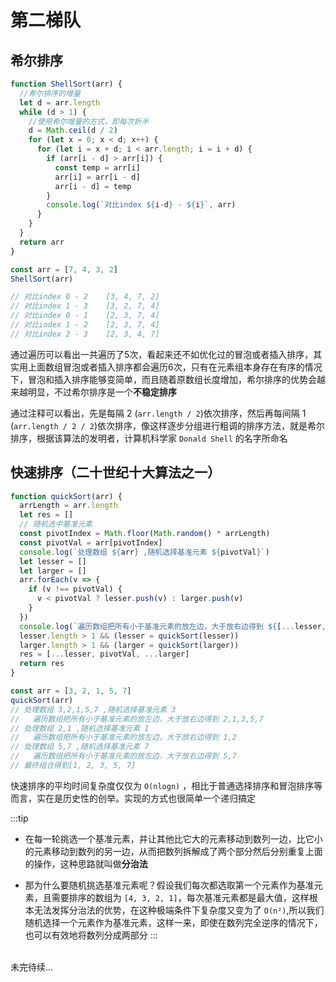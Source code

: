 # 第二梯队

## 希尔排序

```js
function ShellSort(arr) {
  //希尔排序的增量
  let d = arr.length
  while (d > 1) {
    //使用希尔增量的方式，即每次折半
    d = Math.ceil(d / 2)
    for (let x = 0; x < d; x++) {
      for (let i = x + d; i < arr.length; i = i + d) {
        if (arr[i - d] > arr[i]) {
          const temp = arr[i]
          arr[i] = arr[i - d]
          arr[i - d] = temp
        }
        console.log(`对比index ${i-d} - ${i}`, arr)
      }
    }
  }
  return arr
}

const arr = [7, 4, 3, 2]
ShellSort(arr)

// 对比index 0 - 2    [3, 4, 7, 2]
// 对比index 1 - 3    [3, 2, 7, 4]
// 对比index 0 - 1    [2, 3, 7, 4]
// 对比index 1 - 2    [2, 3, 7, 4]
// 对比index 2 - 3    [2, 3, 4, 7]
```
通过遍历可以看出一共遍历了5次，看起来还不如优化过的冒泡或者插入排序，其实用上面数组冒泡或者插入排序都会遍历6次，只有在元素组本身存在有序的情况下，冒泡和插入排序能够变简单，而且随着原数组长度增加，希尔排序的优势会越来越明显，不过希尔排序是一个**不稳定排序**

通过注释可以看出，先是每隔 2 (`arr.length / 2`)依次排序，然后再每间隔 1 (`arr.length / 2 / 2`)依次排序，像这样逐步分组进行粗调的排序方法，就是希尔排序，根据该算法的发明者，计算机科学家 `Donald Shell` 的名字所命名


## 快速排序（二十世纪十大算法之一）

```js
function quickSort(arr) {
  arrLength = arr.length
  let res = []
  // 随机选中基准元素
  const pivotIndex = Math.floor(Math.random() * arrLength)
  const pivotVal = arr[pivotIndex]
  console.log(`处理数组 ${arr} ,随机选择基准元素 ${pivotVal}`)
  let lesser = []
  let larger = []
  arr.forEach(v => {
    if (v !== pivotVal) {
      v < pivotVal ? lesser.push(v) : larger.push(v)
    }
  })
  console.log(`遍历数组把所有小于基准元素的放左边，大于放右边得到 ${[...lesser, pivotVal, ...larger]}`)
  lesser.length > 1 && (lesser = quickSort(lesser))
  larger.length > 1 && (larger = quickSort(larger))
  res = [...lesser, pivotVal, ...larger]
  return res
}

const arr = [3, 2, 1, 5, 7]
quickSort(arr)
// 处理数组 3,2,1,5,7 ,随机选择基准元素 3
//   遍历数组把所有小于基准元素的放左边，大于放右边得到 2,1,3,5,7
// 处理数组 2,1 ,随机选择基准元素 1
//   遍历数组把所有小于基准元素的放左边，大于放右边得到 1,2
// 处理数组 5,7 ,随机选择基准元素 7
//   遍历数组把所有小于基准元素的放左边，大于放右边得到 5,7
// 最终组合得到[1, 2, 3, 5, 7]
```
快速排序的平均时间复杂度仅仅为 `O(nlogn)` ，相比于普通选择排序和冒泡排序等而言，实在是历史性的创举。实现的方式也很简单一个递归搞定

:::tip
- 在每一轮挑选一个基准元素，并让其他比它大的元素移动到数列一边，比它小的元素移动到数列的另一边，从而把数列拆解成了两个部分然后分别重复上面的操作，这种思路就叫做**分治法**

- 那为什么要随机挑选基准元素呢？假设我们每次都选取第一个元素作为基准元素，且需要排序的数组为 `[4, 3, 2, 1]`，每次基准元素都是最大值，这样根本无法发挥分治法的优势，在这种极端条件下复杂度又变为了 `O(n²)`,所以我们随机选择一个元素作为基准元素，这样一来，即使在数列完全逆序的情况下，也可以有效地将数列分成两部分
:::



<br>
未完待续...
